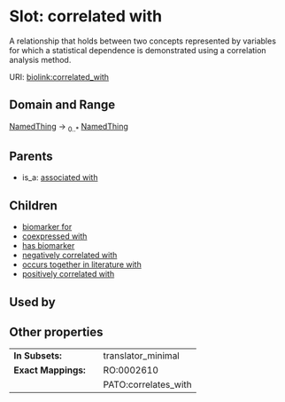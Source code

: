 
# Slot: correlated with


A relationship that holds between two concepts represented by variables for which a statistical dependence is  demonstrated using a correlation analysis method.

URI: [biolink:correlated_with](https://w3id.org/biolink/vocab/correlated_with)


## Domain and Range

[NamedThing](NamedThing.md) &#8594;  <sub>0..\*</sub> [NamedThing](NamedThing.md)

## Parents

 *  is_a: [associated with](associated_with.md)

## Children

 *  [biomarker for](biomarker_for.md)
 *  [coexpressed with](coexpressed_with.md)
 *  [has biomarker](has_biomarker.md)
 *  [negatively correlated with](negatively_correlated_with.md)
 *  [occurs together in literature with](occurs_together_in_literature_with.md)
 *  [positively correlated with](positively_correlated_with.md)

## Used by


## Other properties

|  |  |  |
| --- | --- | --- |
| **In Subsets:** | | translator_minimal |
| **Exact Mappings:** | | RO:0002610 |
|  | | PATO:correlates_with |

